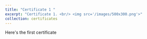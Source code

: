 ```yaml
---
title: "Certificate 1 "
excerpt: "Certificate 1. <br/> <img src='/images/500x300.png'>"
collection: certificates
---
```


Here's the first certificate
